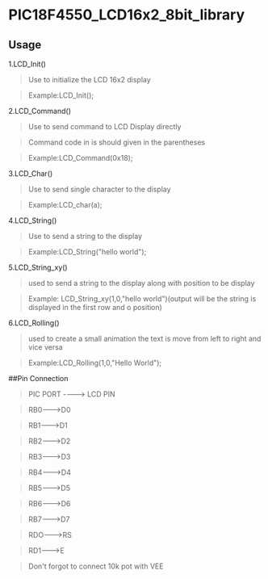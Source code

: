 # PIC18F4550_LCD16x2_8bit_library
## Usage
1.LCD_Init() 
> Use to initialize the LCD 16x2 display

> Example:LCD_Init();

2.LCD_Command()
> Use to send command to LCD Display directly

> Command code in is should given in the parentheses

> Example:LCD_Command(0x18);

3.LCD_Char()
> Use to send single character to the display 

> Example:LCD_char(a);

4.LCD_String()
> Use to send a string to the display

> Example:LCD_String("hello world");

5.LCD_String_xy()
> used to send a string to the display along with position to be display 

> Example: LCD_String_xy(1,0,"hello world")(output will be the string is displayed in the first row and o position)

6.LCD_Rolling()
> used to create a small animation the text is move from left to right and vice versa 

>Example:LCD_Rolling(1,0,"Hello World");

##Pin Connection

> PIC PORT ----> LCD PIN

> RB0--->D0

> RB1--->D1

> RB2--->D2

> RB3--->D3

> RB4--->D4

> RB5--->D5

> RB6--->D6

> RB7--->D7

> RDO--->RS

> RD1--->E

> Don't forgot to connect 10k pot with VEE
